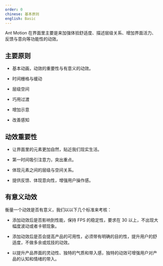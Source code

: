 ```yaml
---
order: 0
chinese: 基本原则
english: Basic
---
```


Ant Motion 在界面里主要是来加强体验舒适度、描述层级关系、增加界面活力、反馈与意向等功能性的动效。

## 主要原则

- 基本动画，动效的重要性与有意义的动效。

- 时间栅格与缓动

- 层级空间

- 巧用过渡

- 增加示意

- 改善感知

## 动效重要性

- 让界面里的元素更加自然，贴近我们现实生活。

- 第一时间吸引注意力，突出重点。

- 体现元素之间的层级与空间关系。

- 提供反馈、体现意向性，增强用户操作感。 


## 有意义动效

衡量一个动效是否有意义，我们以以下几个标准来考核：

- 添加动效后是否影响到性能，保持 FPS 的稳定性，要求在 30 以上，不出现大幅度波动或者卡顿现象。

- 添加动效后是否会提高产品的可用性，必须带有明确的目的性，提升用户的舒适度，不做多余或炫技的动效。

- 以提升产品界面的灵动性、独特的气质和带入感，独特的动效可增强用户对产品的认知和情绪的带入。

